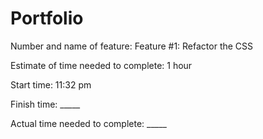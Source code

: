 # Portfolio
Number and name of feature: Feature #1: Refactor the CSS

Estimate of time needed to complete: 1 hour

Start time: 11:32 pm

Finish time: _____

Actual time needed to complete: _____